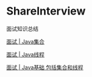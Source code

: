 # ShareInterview
面试知识总结

[面试 | Java集合](https://github.com/jasonLYF/ShareInterview/blob/master/%E9%9D%A2%E8%AF%95-Java%E9%9B%86%E5%90%88.md)

[面试 | Java线程](https://github.com/jasonLYF/ShareInterview/blob/master/%E9%9D%A2%E8%AF%95-Java%E7%BA%BF%E7%A8%8B.md)

[面试 | Java基础 包括集合和线程](https://github.com/jasonLYF/ShareInterview/blob/master/%E9%9D%A2%E8%AF%95-Java%E5%9F%BA%E7%A1%80.md)
